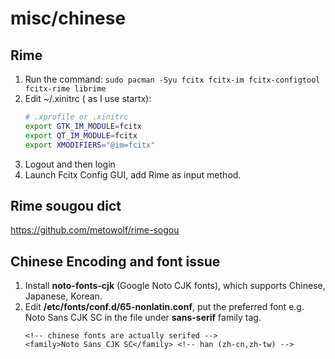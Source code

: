 # misc/chinese

## Rime

1. Run the command: `sudo pacman -Syu fcitx fcitx-im fcitx-configtool fcitx-rime librime`
2. Edit ~/.xinitrc ( as I use startx):
   ```sh
   # .xprofile or .xinitrc
   export GTK_IM_MODULE=fcitx
   export QT_IM_MODULE=fcitx
   export XMODIFIERS="@im=fcitx"
   ```
3. Logout and then login
4. Launch Fcitx Config GUI, add Rime as input method.

## Rime sougou dict

https://github.com/metowolf/rime-sogou

## Chinese Encoding and font issue

1. Install **noto-fonts-cjk** (Google Noto CJK fonts), which supports Chinese, Japanese, Korean.
2. Edit **/etc/fonts/conf.d/65-nonlatin.conf**, put the preferred font e.g. Noto Sans CJK SC in the file under
   **sans-serif** family tag.
   ```
   <!-- chinese fonts are actually serifed -->
   <family>Noto Sans CJK SC</family> <!-- han (zh-cn,zh-tw) -->
   ```

